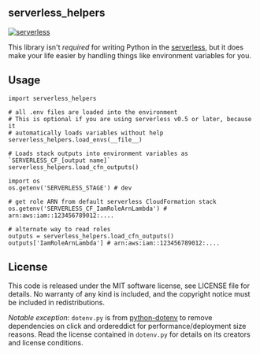 ## serverless_helpers
[![serverless](http://public.serverless.com/badges/v3.svg)](http://www.serverless.com)

This library isn't *required* for writing Python in the [serverless][sls], but
it does make your life easier by handling things like environment variables for
you.

## Usage

```
import serverless_helpers

# all .env files are loaded into the environment
# This is optional if you are using serverless v0.5 or later, because it
# automatically loads variables without help
serverless_helpers.load_envs(__file__)

# Loads stack outputs into environment variables as `SERVERLESS_CF_[output name]`
serverless_helpers.load_cfn_outputs()

import os
os.getenv('SERVERLESS_STAGE') # dev

# get role ARN from default serverless CloudFormation stack
os.getenv('SERVERLESS_CF_IamRoleArnLambda') # arn:aws:iam::123456789012:....

# alternate way to read roles
outputs = serverless_helpers.load_cfn_outputs()
outputs['IamRoleArnLambda'] # arn:aws:iam::123456789012:....
```

## License

This code is released under the MIT software license, see LICENSE file for
details. No warranty of any kind is included, and the copyright notice must be
included in redistributions.

*Notable exception*: `dotenv.py` is from
[python-dotenv](https://github.com/theskumar/python-dotenv) to remove
dependencies on click and ordereddict for performance/deployment size reasons.
Read the license contained in `dotenv.py` for details on its creators and
license conditions.

[sls]: http://serverless.com/
